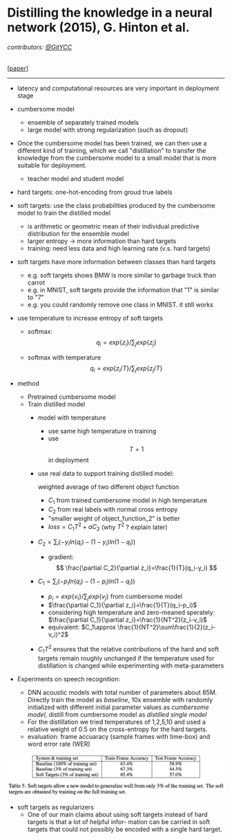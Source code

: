 # Distilling the knowledge in a neural network (2015), G. Hinton et al.

###### contributors: [@GitYCC](https://github.com/GitYCC)

\[[paper](http://arxiv.org/pdf/1503.02531)\] 

---

* latency and computational resources are very important in deployment stage
* cumbersome model
  * ensemble of separately trained models
  * large model with strong regularization \(such as dropout\)
* Once the cumbersome model has been trained, we can then use a different kind of training, which we call "distillation" to transfer the knowledge from the cumbersome model to a small model that is more suitable for deployment.
  
  * teacher model and student model
* hard targets: one-hot-encoding from groud true labels
* soft targets: use the class probabilities produced by the cumbersome model to train the distilled model
  * is arithmetic or geometric mean of their individual predictive distribution for the ensemble model
  * larger entropy -&gt; more information than hard targets
  * training: need less data and high learning rate \(v.s. hard targets\)
* soft targets have more information between classes than hard targets
  * e.g. soft targets shows BMW is more similar to garbage truck than carrot
  * e.g. in MNIST, soft targets provide the information that "1" is similar to "7"
  * e.g. you could randomly remove one class in MNIST. it still works
* use temperature to increase entropy of soft targets
  * softmax:
    $$
    q_i=exp\{z_i\}/\sum_j exp\{z_j\}
    $$

  * softmax with temperature
    $$
    q_i=exp\{z_i/T\}/\sum_j exp\{z_j/T\}
    $$

* method
  * Pretrained cumbersome model
  * Train distilled model
    * model with temperature
      * use same high temperature in training
      * use $$T=1$$ in deployment
    * use real data to support training distilled model: 

      weighted average of two different object function

      * $C_1$ from trained cumbersome model in high temperature
      * $C_2$ from real labels with normal cross entropy
      * "smaller weight of object\_function\_2" is better
      * $loss=C_1T^2+\alpha C_2$  \(why $T^2$ ? explain later\)

    * $C_2=\sum_i (-y_iln(q_i)-(1-y_i)ln(1-q_i))$ 

      * gradient: 
        $$
        \frac{\partial C_2}{\partial z_i}=\frac{1}{T}(q_i-y_i)
        $$

    * $C_1=\sum_i (-p_iln(q_i)-(1-p_i)ln(1-q_i))$
      * $p_i=exp\{v_i\}/\sum_j exp\{v_j\}$ from cumbersome model
      * $\frac{\partial C_1}{\partial z_i}=\frac{1}{T}(q_i-p_i)$ 
      * considering high temperature and zero-meaned sperately: $\frac{\partial C_1}{\partial z_i}=\frac{1}{NT^2}(z_i-v_i)$ 
      * equivalent: $C_1\approx \frac{1}{NT^2}\sum\frac{1}{2}(z_i-v_i)^2$ 
    * $C_1T^2$ ensures that the relative contributions of the hard and soft targets remain roughly unchanged if the temperature used for distillation is changed while experimenting with meta-parameters
* Experiments on speech recognition: 
  * DNN acoustic models with total number of parameters about 85M. Directly train the model as _baseline_, 10x ensemble with randomly initialized with different initial parameter values as _cumbersome model_, distill from cumbersome model as _distilled single model_
  * For the distillation we tried temperatures of 1,2,5,10 and used a relative weight of 0.5 on the cross-entropy for the hard targets.
  * evaluation: frame accuaracy \(sample frames with time-box\) and word error rate \(WER\)

![](assets/distilling-the-knowledge-in-a-neural-network_001.png)

* soft targets as regularizers
  * One of our main claims about using soft targets instead of hard targets is that a lot of helpful infor- mation can be carried in soft targets that could not possibly be encoded with a single hard target.
